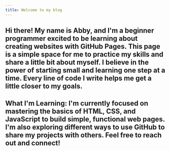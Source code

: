 ```yaml
---
title: Welcome to my blog
---
```

Hi there! My name is Abby, and I'm a beginner programmer excited to be learning about creating websites with GitHub Pages. This page is a simple space for me to practice my skills and share a little bit about myself. I believe in the power of starting small and learning one step at a time. Every line of code I write helps me get a little closer to my goals. 
---
What I'm Learning: 
I'm currently focused on mastering the basics of HTML, CSS, and JavaScript to build simple, functional web pages. I'm also exploring different ways to use GitHub to share my projects with others. Feel free to reach out and connect!
---
